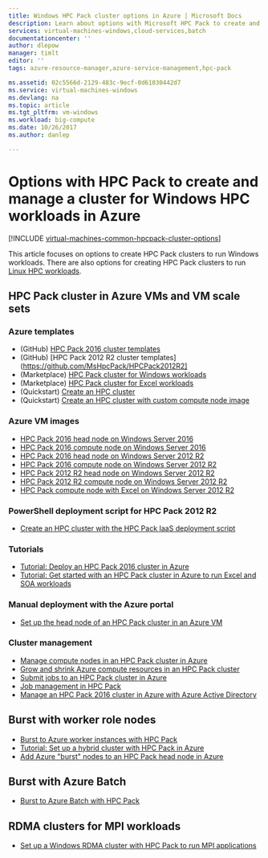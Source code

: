 ```yaml
---
title: Windows HPC Pack cluster options in Azure | Microsoft Docs
description: Learn about options with Microsoft HPC Pack to create and manage a Windows high performance computing (HPC) cluster in the Azure cloud
services: virtual-machines-windows,cloud-services,batch
documentationcenter: ''
author: dlepow
manager: timlt
editor: ''
tags: azure-resource-manager,azure-service-management,hpc-pack

ms.assetid: 02c5566d-2129-483c-9ecf-0d61030442d7
ms.service: virtual-machines-windows
ms.devlang: na
ms.topic: article
ms.tgt_pltfrm: vm-windows
ms.workload: big-compute
ms.date: 10/26/2017
ms.author: danlep

---
```

# Options with HPC Pack to create and manage a cluster for Windows HPC workloads in Azure
[!INCLUDE [virtual-machines-common-hpcpack-cluster-options](../../../includes/virtual-machines-common-hpcpack-cluster-options.md)]

This article focuses on options to create HPC Pack clusters to run Windows workloads. There are also options for creating HPC Pack clusters to run [Linux HPC workloads](../linux/hpcpack-cluster-options.md?toc=%2fazure%2fvirtual-machines%2flinux%2ftoc.json).


## HPC Pack cluster in Azure VMs and VM scale sets
### Azure templates
* (GitHub) [HPC Pack 2016 cluster templates](https://github.com/MsHpcPack/HPCPack2016)
* (GitHub) [HPC Pack 2012 R2 cluster templates](https://github.com/MsHpcPack/HPCPack2012R2]
* (Marketplace) [HPC Pack cluster for Windows workloads](https://azure.microsoft.com/marketplace/partners/microsofthpc/newclusterwindowscn/)
* (Marketplace) [HPC Pack cluster for Excel workloads](https://azure.microsoft.com/marketplace/partners/microsofthpc/newclusterexcelcn/)
* (Quickstart) [Create an HPC cluster](https://github.com/Azure/azure-quickstart-templates/tree/master/create-hpc-cluster)
* (Quickstart) [Create an HPC cluster with custom compute node image](https://github.com/Azure/azure-quickstart-templates/tree/master/create-hpc-cluster-custom-image)

### Azure VM images
* [HPC Pack 2016 head node on Windows Server 2016](https://azuremarketplace.microsoft.com/en-us/marketplace/apps/Microsoft.HPCPack2016HeadNodeonWindowsServer2016?tab=Overview)
* [HPC Pack 2016 compute node on Windows Server 2016](https://azuremarketplace.microsoft.com/en-us/marketplace/apps/Microsoft.HPCPack2016ComputeNodeonWindowsServer2016?tab=Overview)
* [HPC Pack 2016 head node on Windows Server 2012 R2](https://azuremarketplace.microsoft.com/en-us/marketplace/apps/Microsoft.HPCPack2016HeadNodeonWindowsServer2012R2?tab=Overview)
* [HPC Pack 2016 compute node on Windows Server 2012 R2](https://azuremarketplace.microsoft.com/en-us/marketplace/apps/Microsoft.HPCPack2016ComputeNodeonWindowsServer2012R2?tab=Overview)
* [HPC Pack 2012 R2 head node on Windows Server 2012 R2](https://azure.microsoft.com/marketplace/partners/microsoft/hpcpack2012r2onwindowsserver2012r2/)
* [HPC Pack 2012 R2 compute node on Windows Server 2012 R2](https://azure.microsoft.com/marketplace/partners/microsoft/hpcpack2012r2computenodeonwindowsserver2012r2/)
* [HPC Pack compute node with Excel on Windows Server 2012 R2](https://azure.microsoft.com/marketplace/partners/microsoft/hpcpack2012r2computenodewithexcelonwindowsserver2012r2/)

### PowerShell deployment script for HPC Pack 2012 R2
* [Create an HPC cluster with the HPC Pack IaaS deployment script](classic/hpcpack-cluster-powershell-script.md?toc=%2fazure%2fvirtual-machines%2fwindows%2fclassic%2ftoc.json)

### Tutorials
* [Tutorial: Deploy an HPC Pack 2016 cluster in Azure](hpcpack-2016-cluster.md?toc=%2fazure%2fvirtual-machines%2fwindows%2ftoc.json)
* [Tutorial: Get started with an HPC Pack cluster in Azure to run Excel and SOA workloads](excel-cluster-hpcpack.md?toc=%2fazure%2fvirtual-machines%2fwindows%2ftoc.json)

### Manual deployment with the Azure portal
* [Set up the head node of an HPC Pack cluster in an Azure VM](hpcpack-cluster-headnode.md?toc=%2fazure%2fvirtual-machines%2fwindows%2ftoc.json)

### Cluster management
* [Manage compute nodes in an HPC Pack cluster in Azure](classic/hpcpack-cluster-node-manage.md?toc=%2fazure%2fvirtual-machines%2fwindows%2fclassic%2ftoc.json)
* [Grow and shrink Azure compute resources in an HPC Pack cluster](classic/hpcpack-cluster-node-autogrowshrink.md?toc=%2fazure%2fvirtual-machines%2fwindows%2fclassic%2ftoc.json)
* [Submit jobs to an HPC Pack cluster in Azure](hpcpack-cluster-submit-jobs.md?toc=%2fazure%2fvirtual-machines%2fwindows%2ftoc.json)
* [Job management in HPC Pack](https://technet.microsoft.com/library/jj899585.aspx)
* [Manage an HPC Pack 2016 cluster in Azure with Azure Active Directory](hpcpack-cluster-active-directory.md?toc=%2fazure%2fvirtual-machines%2fwindows%2fclassic%2ftoc.json)

## Burst with worker role nodes 
* [Burst to Azure worker instances with HPC Pack](https://technet.microsoft.com/library/gg481749.aspx)
* [Tutorial: Set up a hybrid cluster with HPC Pack in Azure](../../cloud-services/cloud-services-setup-hybrid-hpcpack-cluster.md)
* [Add Azure "burst" nodes to an HPC Pack head node in Azure](classic/hpcpack-cluster-node-burst.md?toc=%2fazure%2fvirtual-machines%2fwindows%2fclassic%2ftoc.json)

## Burst with Azure Batch
* [Burst to Azure Batch with HPC Pack](https://technet.microsoft.com/library/mt612877.aspx)

## RDMA clusters for MPI workloads
* [Set up a Windows RDMA cluster with HPC Pack to run MPI applications](classic/hpcpack-rdma-cluster.md?toc=%2fazure%2fvirtual-machines%2fwindows%2fclassic%2ftoc.json)

